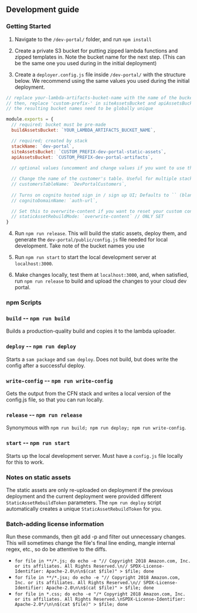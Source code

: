 ## Development guide

### Getting Started
1. Navigate to the `/dev-portal/` folder, and run `npm install`

2. Create a private S3 bucket for putting zipped lambda functions and zipped templates in. Note the bucket name for the next step. (This can be the same one you used during in the initial deployment)

3. Create a `deployer.config.js` file inside `/dev-portal/` with the structure below. We recommend using the same values you used during the initial deployment.
```js
// replace your-lambda-artifacts-bucket-name with the name of the bucket you created in step 1
// then, replace 'custom-prefix-' in siteAssetsBucket and apiAssetsBucket with your name / your org name / some unique identifier
// the resulting bucket names need to be globally unique

module.exports = {
  // required; bucket must be pre-made
  buildAssetsBucket: `YOUR_LAMBDA_ARTIFACTS_BUCKET_NAME`,

  // required; created by stack
  stackName: `dev-portal`,
  siteAssetsBucket: `CUSTOM_PREFIX-dev-portal-static-assets`,
  apiAssetsBucket: `CUSTOM_PREFIX-dev-portal-artifacts`,
  
  // optional values (uncomment and change values if you want to use them)

  // Change the name of the customer's table. Useful for multiple stacks. Defaults to `DevPortalCustomers`
  // customersTableName: `DevPortalCustomers`,
  
  // Turns on cognito hosted sign in / sign up UI; Defaults to `` (blank string)
  // cognitoDomainName: `auth-url`,

  // Set this to overwrite-content if you want to reset your custom content back to the defaults. Defaults to ``
  // staticAssetRebuildMode: `overwrite-content` // ONLY SET
}
```
4. Run `npm run release`. This will build the static assets, deploy them, and generate the `dev-portal/public/config.js` file needed for local development. Take note of the bucket names you use

5. Run `npm run start` to start the local development server at `localhost:3000`.

6. Make changes locally, test them at `localhost:3000`, and, when satisfied, run `npm run release` to build and upload the changes to your  cloud dev portal.

### npm Scripts

### `build` -- `npm run build`

Builds a production-quality build and copies it to the lambda uploader.

### `deploy` -- `npm run deploy`

Starts a `sam package` and `sam deploy`. Does not build, but does write the config after a successful deploy.

### `write-config` -- `npm run write-config`

Gets the output from the CFN stack and writes a local version of the config.js file, so that you can run locally.

### `release` -- `npm run release`

Synonymous with `npm run build; npm run deploy; npm run write-config`.

### `start` -- `npm run start`

Starts up the local development server. Must have a `config.js` file locally for this to work.

### Notes on static assets

The static assets are only re-uploaded on deployment if the previous deployment and the current deployment were provided different `StaticAssetRebuildToken` parameters. The `npm run deploy` script automatically creates a unique `StaticAssetRebuildToken` for you.

### Batch-adding license information
Run these commands, then git add -p and filter out unnecessary changes. This will sometimes change the file's final line ending, mangle internal regex, etc., so do be attentive to the diffs.
- `for file in **/*.js; do echo -e "// Copyright 2018 Amazon.com, Inc. or its affiliates. All Rights Reserved.\n// SPDX-License-Identifier: Apache-2.0\n\n$(cat $file)" > $file; done`
- `for file in **/*.jsx; do echo -e "// Copyright 2018 Amazon.com, Inc. or its affiliates. All Rights Reserved.\n// SPDX-License-Identifier: Apache-2.0\n\n$(cat $file)" > $file; done`
- `for file in *.css; do echo -e "/* Copyright 2018 Amazon.com, Inc. or its affiliates. All Rights Reserved.\nSPDX-License-Identifier: Apache-2.0*/\n\n$(cat $file)" > $file; done`
